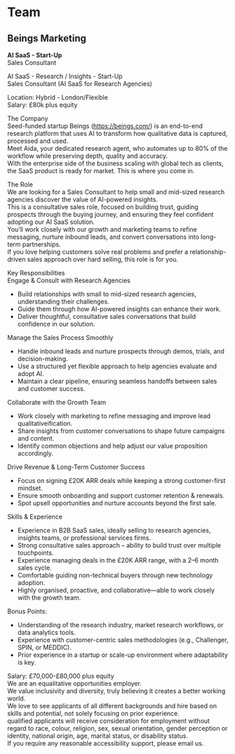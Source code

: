 # Team

## Beings Marketing

**AI SaaS \- Start-Up**  
Sales Consultant

AI SaaS \- Research / Insights \- Start-Up  
Sales Consultant (AI SaaS for Research Agencies)

Location: Hybrid \- London/Flexible  
Salary: £80k plus equity

The Company  
Seed-funded startup Beings (https://beings.com/) is an end-to-end research platform that uses AI to transform how qualitative data is captured, processed and used.  
Meet Aida, your dedicated research agent, who automates up to 80% of the workflow while preserving depth, quality and accuracy.  
With the enterprise side of the business scaling with global tech as clients, the SaaS product is ready for market. This is where you come in.

The Role  
We are looking for a Sales Consultant to help small and mid-sized research agencies discover the value of AI-powered insights.  
This is a consultative sales role, focused on building trust, guiding prospects through the buying journey, and ensuring they feel confident adopting our AI SaaS solution.  
You’ll work closely with our growth and marketing teams to refine messaging, nurture inbound leads, and convert conversations into long-term partnerships.  
If you love helping customers solve real problems and prefer a relationship-driven sales approach over hard selling, this role is for you.

Key Responsibilities  
Engage & Consult with Research Agencies

* Build relationships with small to mid-sized research agencies, understanding their challenges.  
* Guide them through how AI-powered insights can enhance their work.  
* Deliver thoughtful, consultative sales conversations that build confidence in our solution.

Manage the Sales Process Smoothly

* Handle inbound leads and nurture prospects through demos, trials, and decision-making.  
* Use a structured yet flexible approach to help agencies evaluate and adopt AI.  
* Maintain a clear pipeline, ensuring seamless handoffs between sales and customer success.

Collaborate with the Growth Team

* Work closely with marketing to refine messaging and improve lead qualitativeification.  
* Share insights from customer conversations to shape future campaigns and content.  
* Identify common objections and help adjust our value proposition accordingly.

Drive Revenue & Long-Term Customer Success

* Focus on signing £20K ARR deals while keeping a strong customer-first mindset.  
* Ensure smooth onboarding and support customer retention & renewals.  
* Spot upsell opportunities and nurture accounts beyond the first sale.

Skills & Experience

* Experience in B2B SaaS sales, ideally selling to research agencies, insights teams, or professional services firms.  
* Strong consultative sales approach – ability to build trust over multiple touchpoints.  
* Experience managing deals in the £20K ARR range, with a 2–6 month sales cycle.  
* Comfortable guiding non-technical buyers through new technology adoption.  
* Highly organised, proactive, and collaborative—able to work closely with the growth team.

Bonus Points:

* Understanding of the research industry, market research workflows, or data analytics tools.  
* Experience with customer-centric sales methodologies (e.g., Challenger, SPIN, or MEDDIC).  
* Prior experience in a startup or scale-up environment where adaptability is key.

Salary: £70,000-£80,000 plus equity  
We are an equalitative opportunities employer.  
We value inclusivity and diversity, truly believing it creates a better working world.  
We love to see applicants of all different backgrounds and hire based on skills and potential, not solely focusing on prior experience.  
qualified applicants will receive consideration for employment without regard to race, colour, religion, sex, sexual orientation, gender perception or identity, national origin, age, marital status, or disability status.  
If you require any reasonable accessibility support, please email us.  

